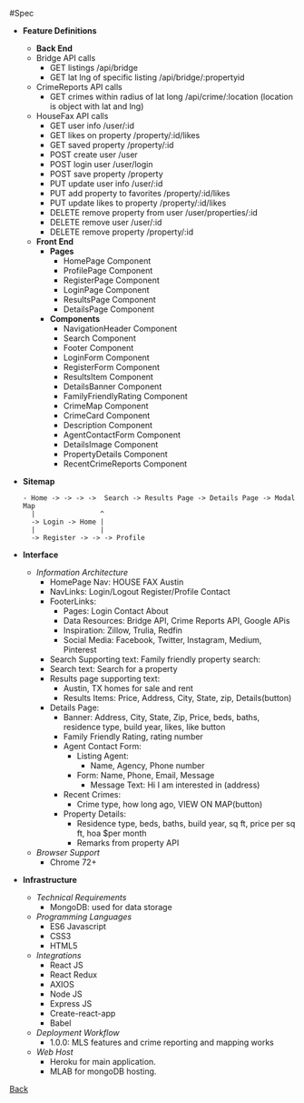 #Spec
- **Feature Definitions**
    - __Back End__
    - Bridge API calls
        - GET listings /api/bridge
        - GET lat lng of specific listing /api/bridge/:propertyid
    - CrimeReports API calls
        - GET crimes within radius of lat long /api/crime/:location (location is object with lat and lng)
    - HouseFax API calls
        - GET user info /user/:id
        - GET likes on property /property/:id/likes
        - GET saved property /property/:id
        - POST create user /user
        - POST login user /user/login
        - POST save property /property
        - PUT update user info /user/:id
        - PUT add property to favorites /property/:id/likes
        - PUT update likes to property /property/:id/likes
        - DELETE remove property from user /user/properties/:id
        - DELETE remove user /user/:id
        - DELETE remove property /property/:id
    - __Front End__ 
        - __Pages__
            - HomePage Component
            - ProfilePage Component
            - RegisterPage Component
            - LoginPage Component
            - ResultsPage Component
            - DetailsPage Component
        - __Components__
            - NavigationHeader Component
            - Search Component
            - Footer Component
            - LoginForm Component
            - RegisterForm Component
            - ResultsItem Component
            - DetailsBanner Component
            - FamilyFriendlyRating Component
            - CrimeMap Component
            - CrimeCard Component
            - Description Component
            - AgentContactForm Component
            - DetailsImage Component
            - PropertyDetails Component
            - RecentCrimeReports Component
            
        
- **Sitemap**
    ```
    - Home -> -> -> ->  Search -> Results Page -> Details Page -> Modal Map
      |                ^
      -> Login -> Home |
      |                |
      -> Register -> -> -> Profile
    ```
           
- **Interface**
    - _Information Architecture_
        - HomePage Nav: HOUSE FAX Austin
        - NavLinks: Login/Logout Register/Profile Contact
        - FooterLinks: 
            - Pages: Login Contact About
            - Data Resources: Bridge API, Crime Reports API, Google APis
            - Inspiration: Zillow, Trulia, Redfin
            - Social Media: Facebook, Twitter, Instagram, Medium, Pinterest
        - Search Supporting text: Family friendly property search:
        - Search text: Search for a property
        - Results page supporting text: 
            - Austin, TX homes for sale and rent
            - Results Items: Price, Address, City, State, zip, Details(button)
        - Details Page:
            - Banner: Address, City, State, Zip, Price, beds, baths, 
            residence type, build year, likes, like button
            - Family Friendly Rating, rating number
            - Agent Contact Form:
                - Listing Agent:
                    - Name, Agency, Phone number
                - Form: Name, Phone, Email, Message
                    - Message Text: Hi I am interested in (address)
            - Recent Crimes:
                - Crime type, how long ago, VIEW ON MAP(button)
            - Property Details:
                - Residence type, beds, baths, build year, sq ft, price per sq ft, hoa $per month
                - Remarks from property API        
    - _Browser Support_
        - Chrome 72+
- **Infrastructure**
    - _Technical Requirements_
        - MongoDB: used for data storage
    - _Programming Languages_
        - ES6 Javascript
        - CSS3
        - HTML5
    - _Integrations_
        - React JS
        - React Redux
        - AXIOS
        - Node JS
        - Express JS
        - Create-react-app
        - Babel
    - _Deployment Workflow_
        - 1.0.0: MLS features and crime reporting and mapping works
    - _Web Host_
        - Heroku for main application.
        - MLAB for mongoDB hosting.

[Back](README.md)
